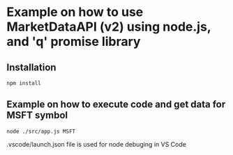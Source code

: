 # Example on how to use MarketDataAPI (v2) using node.js, and 'q' promise library

## Installation
```
npm install
```

## Example on how to execute code and get data for MSFT symbol
```
node ./src/app.js MSFT
```

.vscode/launch.json file is used for node debuging in VS Code

